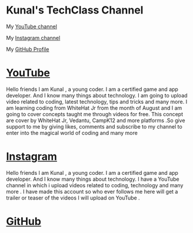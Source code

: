 # Kunal's TechClass Channel 

My [YouTube channel](https://www.youtube.com/channel/UCe0SKfmFT8auzAG5A9MSrgA)

My [Instagram channel](https://www.instagram.com/kunalstechclass/)

My [GitHub Profile](https://github.com/KunalPawar0207)

# [YouTube](https://www.youtube.com/channel/UCe0SKfmFT8auzAG5A9MSrgA)
 Hello friends I am Kunal , a young coder. I am a certified game and app developer. And I know many things about technology. I am going to upload video related to coding, latest technology, tips and tricks and many more. I am learning coding from WhiteHat Jr from the month of August and I am going to cover concepts taught me through videos for free. This concept are cover by WhiteHat Jr, Vedantu, CampK12 and more platforms .So give support to me by giving likes, comments and subscribe to my channel to enter into the magical world of coding and many more 

# [Instagram](https://www.instagram.com/kunalstechclass/)
 Hello friends I am Kunal , a young coder. I am a certified game and app developer. And I know many things about technology. I have a YouTube channel in which i upload videos related to coding, technology and many more . I have made this account so who ever follows me here will get a trailer or teaser of the videos I will upload on YouTube . 

# [GitHub](https://github.com/KunalPawar0207)
